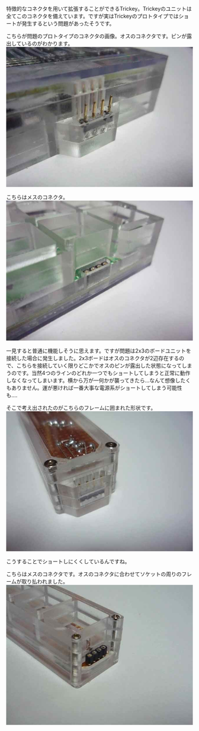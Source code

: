特徴的なコネクタを用いて拡張することができるTrickey。Trickeyのユニットは全てこのコネクタを備えています。ですが実はTrickeyのプロトタイプではショートが発生するという問題があったそうです。

こちらが問題のプロトタイプのコネクタの画像。オスのコネクタです。ピンが露出しているのがわかります。  
![](images/connector_3.jpg)

こちらはメスのコネクタ。  
![](images/connector_4.jpg)

一見すると普通に機能しそうに思えます。ですが問題は2x3のボードユニットを接続した場合に発生しました。2x3ボードはオスのコネクタが2辺存在するので、こちらを接続していく限りどこかでオスのピンが露出した状態になってしまうのです。当然4つのラインのどれか一つでもショートしてしまうと正常に動作しなくなってしまいます。横から万が一何かが襲ってきたら...なんて想像したくもありません。運が悪ければ一番大事な電源系がショートしてしまう可能性も....

そこで考え出されたのがこちらのフレームに囲まれた形状です。  
![](images/connector_1.jpg)

こうすることでショートしにくくしているんですね。

こちらはメスのコネクタです。オスのコネクタに合わせてソケットの周りのフレームが取り払われました。  
![](images/connector_2.jpg)

